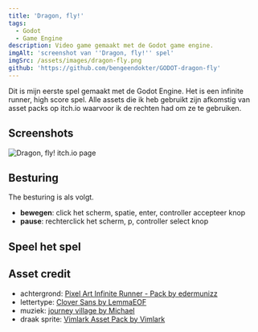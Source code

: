 ```yaml
---
title: 'Dragon, fly!'
tags:
  - Godot
  - Game Engine
description: Video game gemaakt met de Godot game engine.
imgAlt: 'screenshot van ''Dragon, fly!'' spel'
imgSrc: /assets/images/dragon-fly.png
github: 'https://github.com/bengeendokter/GODOT-dragon-fly'
---
```


Dit is mijn eerste spel gemaakt met de Godot Engine. Het is een infinite runner, high score spel. Alle assets die ik heb gebruikt zijn afkomstig van asset packs op itch.io waarvoor ik de rechten had om ze te gebruiken.

## Screenshots

![Dragon, fly! itch.io page](/assets/images/dragon-fly.png "")

## Besturing

The besturing is als volgt.

* **bewegen**: click het scherm, spatie, enter, controller accepteer knop
* **pause**: rechterclick het scherm, p, controller select knop

## Speel het spel

<PWABtn href="https://dragon-fly.netlify.app/" />

<ItchBtn href="https://bengeendokter.itch.io/dragon-fly" />

<GitHubBtn href="https://github.com/bengeendokter/GODOT-dragon-fly" />

## Asset credit

* achtergrond: [Pixel Art Infinite Runner - Pack by edermunizz](https://edermunizz.itch.io/infinite-runner "")
* lettertype: [Clover Sans by LemmaEOF](https://lemmaeof.itch.io/clover-sans "")
* muziek: [journey village by Michael](https://mikeheartu.itch.io/journey-village "")
* draak sprite: [Vimlark Asset Pack by Vimlark](https://vimlark.itch.io/vimlark-asset-pack "")

